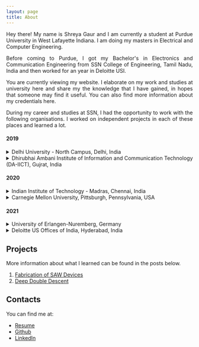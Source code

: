 ```yaml
---
layout: page
title: About
---
```


<style>body {text-align: justify}</style>

Hey there! My name is Shreya Gaur and I am currently a student at Purdue University in West Lafayette Indiana. I am doing my masters in Electrical and Computer Engineering.

Before coming to Purdue, I got my Bachelor's in Electronics and Communication Engineering from SSN College of Engineering, Tamil Nadu, India and then worked for an year in Deloitte USI. 

You are currently viewing my website. I elaborate on my work and studies at university here and share my the knowledge that I have gained, in hopes that someone may find it useful. You can also find more information about my credentials here.

During my career and studies at SSN, I had the opportunity to work with the following organisations. I worked on independent projects in each of these places and learned a lot. 


#### 2019
<details><summary>Delhi University - North Campus, Delhi, India</summary>
<p>
During my time at Department of Physics and Astrophysics,Delhi University- North Campus, I worked with the PhD students of Dr. Vinay Gupta and learned the process of fabrication of SAW Devices.
</p></details>

<details><summary>Dhirubhai Ambani Institute of Information and Communication Technology (DA-IICT), Gujrat, India</summary>
<p>
My time at DA-IICT involved me learning the basics of arduino use. Later during the internship I developed a lot of interest in the field of Image Processing and Machine Learning. I also had the idea of developing a machine learning model to classify indian paintings into the region that they origin from using ML. The lack of dataset available however proved to be a great obstacle for the study.
</p></details>  

#### 2020
<details><summary>Indian Institute of Technology - Madras, Chennai, India</summary>
<p>
I was selected as an Indian National Science Academy Fellow in the year of 2020. I got the opportunity to work with Dr. Sheetal Kalyani and her phD student Nancy Nayak on the study of deep double descent in Convolutional Neural Networks. 
</p></details>

<details><summary>Carnegie Mellon University, Pittsburgh, Pennsylvania, USA</summary>
<p>
I underwent a remote internship with Carnegie Mellon University in 2020. The internship was an introductory program to machine learning. We were guided by Dr. Raj Reddy from the CS department. The culmination of the internship included us working on the creation of Autism Diagnosis tool using the responses of DSM 5 Manual with the help of Machine Learning.
</p></details>  

#### 2021
<details><summary>University of Erlangen-Nuremberg, Germany</summary>
<p>
For my final year project I work with Dr. Wolfgang Gerstacker on Modulation classification system for Power-factor Non-Orthogonal Multiple Access Signals using ResNets. The study yielded great results and is yet to get published.
</p></details>

<details><summary>Deloitte US Offices of India, Hyderabad, India</summary>
<p>
My first job was with the Partner Accounting and Reporting team of Enabling Areas in Deloitte USI. My work pertained to the use of SAP Advanced Business Application Programming language. During my year at deloitte I worked on the creation of Employment Verification forms using SAP Adobe Forms and ABAP. 
</p></details>  


## Projects

More information about what I learned can be found in the posts below.

1. [Fabrication of SAW Devices](/2022/12/28/fabrication-SAW/)
2. [Deep Double Descent](/2022/12/29/double-descent/)

<!-- For more information on my time at Purdue University, West Lafayette look at the blog below: -->

<!-- 1. [Fall 2022](//) -->

## Contacts

You can find me at:
* [Resume](https://drive.google.com/file/d/1x2RA8Mip7qrlteXKvZfxyxWrxE50HgRA/view?usp=sharing)
* [Github](https://github.com/Shreya-gaur)
* [LinkedIn](https://www.linkedin.com/in/shreya-gaur22599/)